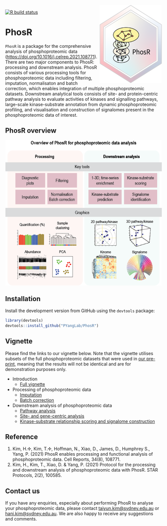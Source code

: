 <img src="man/figures/PhosR_logo.png" align="right" width="200" height="250" />

<!-- badges: start -->
[![R build status](https://github.com/PYangLab/PhosR/workflows/R-CMD-check/badge.svg)](https://github.com/PYangLab/PhosR/actions)
<!-- badges: end -->


# PhosR

`PhosR` is a package for the comprehensive analysis of phosphoproteomic data (https://doi.org/10.1016/j.celrep.2021.108771). There are two major components to PhosR: processing and downstream analysis. PhosR consists of various processing tools for phosphoproteomic data including filtering, imputation, normalisaton and batch correction, which enables integration of multiple phosphoproteomic datasets. Downstream analytical tools consists of site- and protein-centric pathway analysis to evaluate activities of kinases and signalling pathways, large-scale kinase-substrate annotation from dynamic phosphoproteomic profiling, and visualisation and construction of signalomes present in the phosphoproteomic data of interest.

## PhosR overview

<img src="https://raw.githubusercontent.com/PYangLab/PhosR/master/inst/graphical_abstract.png" align="center"/>


## Installation

Install the development version from GitHub using the `devtools` package:

```r
library(devtools)
devtools::install_github("PYangLab/PhosR")
```

## Vignette 

<!--You can find the vignette at our website: https://PYangLab.github.io/PhosR/articles/PhosR.html-->
Please find the links to our vignette below. Note that the vignette utilises subsets of the full phosphoproteomic datasets that were used in [our pre-print](https://www.biorxiv.org/content/10.1101/2020.08.31.276329v2.full), meaning that the results will not be identical and are for demonstration purposes only.

* Introduction
     * [Full vignette](https://pyanglab.github.io/PhosR/articles/PhosR.html)
* Processing of phosphoproteomic data 
     * [Imputation](https://PYangLab.github.io/PhosR/articles/web/imputation.html)
     * [Batch correction](https://PYangLab.github.io/PhosR/articles/web/batch_correction.html)
* Downstream analysis of phosphoproteomic data
     * [Pathway analysis](https://PYangLab.github.io/PhosR/articles/web/pathway_analysis.html)
     * [Site- and gene-centric analysis](https://PYangLab.github.io/PhosR/articles/web/site_gene_analysis.html)
     * [Kinase-substrate relationship scoring and signalome construction](https://PYangLab.github.io/PhosR/articles/web/signalomes.html)

## Reference
1. Kim, H.✢, Kim, T.✢, Hoffman, N., Xiao, D., James, D., Humphrey S., Yang, P. (2021) PhosR enables processing and functional analysis of phosphoproteomic data. Cell Reports, 34(8), 108771.
2. Kim, H., Kim, T., Xiao, D. & Yang, P. (2021) Protocol for the processing and downstream analysis of phosphoproteomic data with PhosR. STAR Protocols, 2(2), 100585.

## Contact us

If you have any enquiries, especially about performing PhosR to analyse your phosphoproteomic data, please contact taiyun.kim@sydney.edu.au or hani.kim@sydney.edu.au. We are also happy to receive any suggestions and comments.
